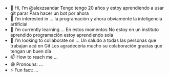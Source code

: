 - 👋 Hi, I’m @alexzsandar Tengo tengo 20 años y estoy aprendiendo a usar git parar Para hacer un bot por ahora
- 👀 I’m interested in ... la programación y ahora obviamente la inteligencia artificial
- 🌱 I’m currently learning ...  En estos momentos  No estoy en un instituto aprendido programación  estoy aprendiendo sola
- 💞️ I’m looking to collaborate on ... Un saludo a todas las personas que trabajan acá en Git Les agradecería mucho su colaboración gracias que tengan un buen día
- 📫 How to reach me ...
- 😄 Pronouns: ...
- ⚡ Fun fact: ...

<!---
alexzsandar/alexzsandar is a ✨ special ✨ repository because its `README.md` (this file) appears on your GitHub profile.
You can click the Preview link to take a look at your changes.
--->
